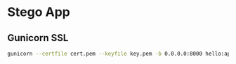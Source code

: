 # Stego App

## Gunicorn SSL

```bash
gunicorn --certfile cert.pem --keyfile key.pem -b 0.0.0.0:8000 hello:app
```

